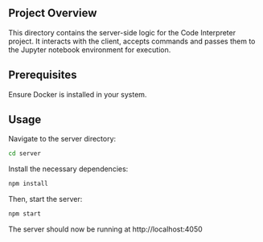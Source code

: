 
## Project Overview

This directory contains the server-side logic for the Code Interpreter project. It interacts with the client, accepts commands and passes them to the Jupyter notebook environment for execution.

## Prerequisites

Ensure Docker is installed in your system.

## Usage

Navigate to the server directory:

```bash
cd server
```

Install the necessary dependencies:

```bash
npm install
```

Then, start the server:

```bash
npm start
```

The server should now be running at http://localhost:4050

